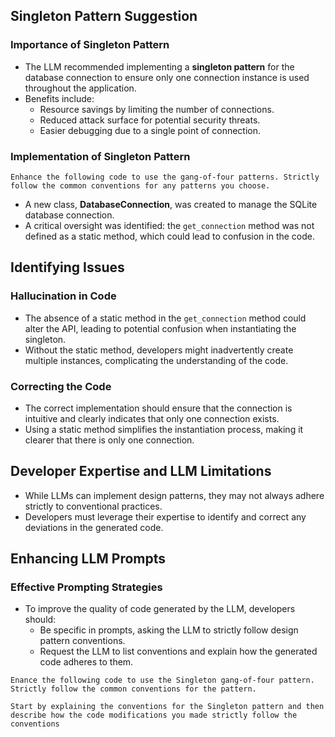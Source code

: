 ## Singleton Pattern Suggestion
### Importance of Singleton Pattern
- The LLM recommended implementing a **singleton pattern** for the database connection to ensure only one connection instance is used throughout the application.
- Benefits include:
  - Resource savings by limiting the number of connections.
  - Reduced attack surface for potential security threats.
  - Easier debugging due to a single point of connection.

### Implementation of Singleton Pattern

```
Enhance the following code to use the gang-of-four patterns. Strictly follow the common conventions for any patterns you choose.
```
- A new class, **DatabaseConnection**, was created to manage the SQLite database connection.
- A critical oversight was identified: the `get_connection` method was not defined as a static method, which could lead to confusion in the code.

## Identifying Issues
### Hallucination in Code
- The absence of a static method in the `get_connection` method could alter the API, leading to potential confusion when instantiating the singleton.
- Without the static method, developers might inadvertently create multiple instances, complicating the understanding of the code.

### Correcting the Code
- The correct implementation should ensure that the connection is intuitive and clearly indicates that only one connection exists.
- Using a static method simplifies the instantiation process, making it clearer that there is only one connection.

## Developer Expertise and LLM Limitations
- While LLMs can implement design patterns, they may not always adhere strictly to conventional practices.
- Developers must leverage their expertise to identify and correct any deviations in the generated code.

## Enhancing LLM Prompts
### Effective Prompting Strategies
- To improve the quality of code generated by the LLM, developers should:
  - Be specific in prompts, asking the LLM to strictly follow design pattern conventions.
  - Request the LLM to list conventions and explain how the generated code adheres to them.

```
Enance the following code to use the Singleton gang-of-four pattern. Strictly follow the common conventions for the pattern.

Start by explaining the conventions for the Singleton pattern and then describe how the code modifications you made strictly follow the conventions
```